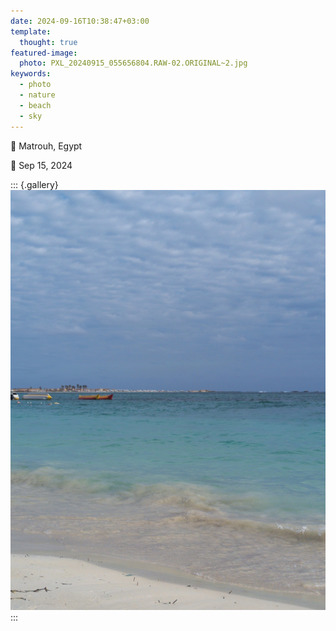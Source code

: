 ```yaml
---
date: 2024-09-16T10:38:47+03:00
template:
  thought: true
featured-image:
  photo: PXL_20240915_055656804.RAW-02.ORIGINAL~2.jpg
keywords:
  - photo
  - nature
  - beach
  - sky
---
```


📌 Matrouh, Egypt

📅 Sep 15, 2024

::: {.gallery}
![](PXL_20240915_055656804.RAW-02.ORIGINAL~2.jpg "")
:::
